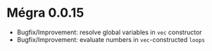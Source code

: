 # Mégra 0.0.15

* Bugfix/Improvement: resolve global variables in `vec` constructor
* Bugfix/Improvement: evaluate numbers in `vec`-constructed `loops`
